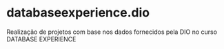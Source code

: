 # databaseexperience.dio
 
Realização de projetos com base nos dados fornecidos pela DIO no curso DATABASE EXPERIENCE
